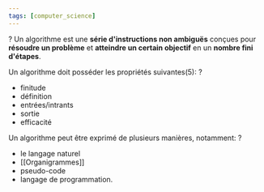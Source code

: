 ```yaml
---
tags: [computer_science] 
---
```


?
Un algorithme est une **série d'instructions non ambiguës** conçues pour **résoudre un problème** et **atteindre un certain objectif** en un **nombre fini d'étapes**.

Un algorithme doit posséder les propriétés suivantes(5):
?
- finitude
- définition
- entrées/intrants
- sortie
- efficacité

Un algorithme peut être exprimé de plusieurs manières, notamment:
?
- le langage naturel
- [[Organigrammes]]
- pseudo-code
- langage de programmation.